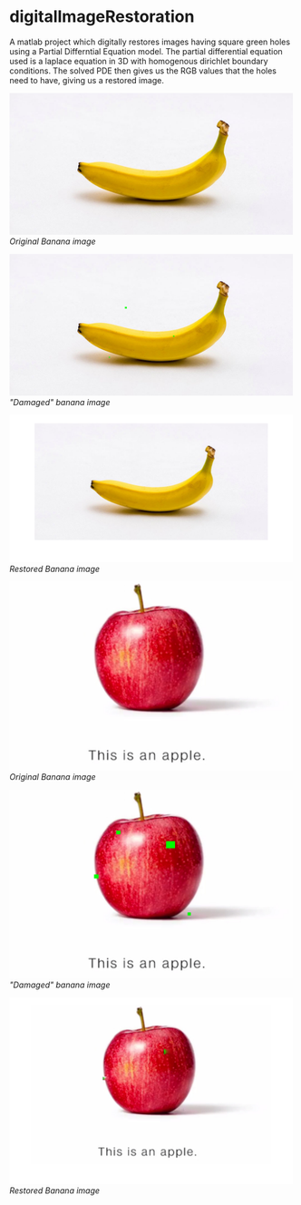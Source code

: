 # digitalImageRestoration
 A matlab project which digitally restores images having square green holes using a Partial Differntial Equation model. The partial differential equation used is 
 a laplace equation in 3D with homogenous dirichlet boundary conditions. The solved PDE then gives us the RGB values that the holes need to have, giving us a restored image.

 <p align = "center"><p><img src = "banana.jpg" width = "500"><em>Original Banana image</em></p> <p><img src = "banana_holes2.png" width = "500"><em>"Damaged" banana image</em></p> <p><img src = "banana_restored.png" width = "500"><em>Restored Banana image</em></p> </p>
 
  <p align = "center"><p><img src = "apple.jpg" width = "500"><em>Original Banana image</em></p> <p><img src = "apple_holes.png" width = "500"><em>"Damaged" banana image</em></p> <p><img src = "apple_restored.png" width = "500"><em>Restored Banana image</em></p> </p>
